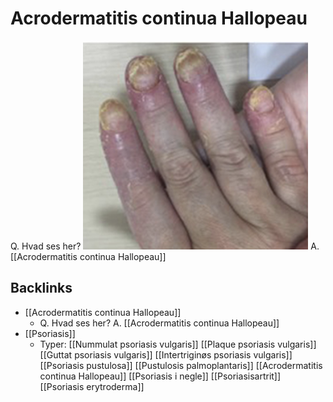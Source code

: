 # Acrodermatitis continua Hallopeau
Q. Hvad ses her?
![](BearImages/388DAAAE-A233-4C32-8F62-35D17253C3C4-959-0000071CF2DCB11B/60586232-8988-42FD-AF92-0CD96167068F.png)
A. [[Acrodermatitis continua Hallopeau]]

<!-- #anki/tag/med/Derma #anki/deck/Medicine -->

## Backlinks
* [[Acrodermatitis continua Hallopeau]]
	* Q. Hvad ses her?
A. [[Acrodermatitis continua Hallopeau]]
* [[Psoriasis]]
	* Typer:
		[[Nummulat psoriasis vulgaris]]
		[[Plaque psoriasis vulgaris]]
		[[Guttat psoriasis vulgaris]]
		[[Intertriginøs psoriasis vulgaris]]
	[[Psoriasis pustulosa]]
		[[Pustulosis palmoplantaris]]
		[[Acrodermatitis continua Hallopeau]]
	[[Psoriasis i negle]]
	[[Psoriasisartrit]]
	[[Psoriasis erytroderma]]

<!-- {BearID:705B2E23-0C69-4E8D-AC8E-5B357100A4BD-959-0000071A393875A4} -->
